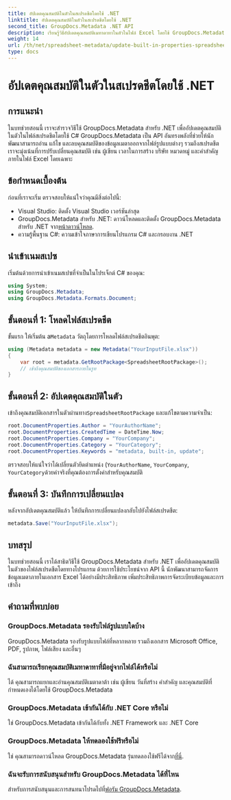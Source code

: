 ```yaml
---
title: อัปเดตคุณสมบัติในตัวในสเปรดชีตโดยใช้ .NET
linktitle: อัปเดตคุณสมบัติในตัวในสเปรดชีตโดยใช้ .NET
second_title: GroupDocs.Metadata .NET API
description: เรียนรู้วิธีอัปเดตคุณสมบัติเมทาดาทาในตัวในไฟล์ Excel โดยใช้ GroupDocs.Metadata สำหรับ .NET แก้ไขผู้เขียน เวลาในการสร้าง บริษัท และอื่นๆ ด้วย C#
weight: 14
url: /th/net/spreadsheet-metadata/update-built-in-properties-spreadsheets/
type: docs
---
```

# อัปเดตคุณสมบัติในตัวในสเปรดชีตโดยใช้ .NET

## การแนะนำ
ในบทช่วยสอนนี้ เราจะสำรวจวิธีใช้ GroupDocs.Metadata สำหรับ .NET เพื่ออัปเดตคุณสมบัติในตัวในไฟล์สเปรดชีตโดยใช้ C# GroupDocs.Metadata เป็น API อันทรงพลังที่ช่วยให้นักพัฒนาสามารถอ่าน แก้ไข และลบคุณสมบัติของข้อมูลเมตาออกจากไฟล์รูปแบบต่างๆ รวมถึงสเปรดชีต เราจะมุ่งเน้นที่การปรับเปลี่ยนคุณสมบัติ เช่น ผู้เขียน เวลาในการสร้าง บริษัท หมวดหมู่ และคำสำคัญภายในไฟล์ Excel โดยเฉพาะ
## ข้อกำหนดเบื้องต้น
ก่อนที่เราจะเริ่ม ตรวจสอบให้แน่ใจว่าคุณมีสิ่งต่อไปนี้:
- Visual Studio: ติดตั้ง Visual Studio เวอร์ชันล่าสุด
-  GroupDocs.Metadata สำหรับ .NET: ดาวน์โหลดและติดตั้ง GroupDocs.Metadata สำหรับ .NET จาก[หน้าดาวน์โหลด](https://releases.groupdocs.com/metadata/net/).
- ความรู้พื้นฐาน C#: ความเข้าใจภาษาการเขียนโปรแกรม C# และกรอบงาน .NET

## นำเข้าเนมสเปซ
เริ่มต้นด้วยการนำเข้าเนมสเปซที่จำเป็นในโปรเจ็กต์ C# ของคุณ:
```csharp
using System;
using GroupDocs.Metadata;
using GroupDocs.Metadata.Formats.Document;
```
## ขั้นตอนที่ 1: โหลดไฟล์สเปรดชีต
 ขั้นแรก ให้เริ่มต้น a`Metadata` วัตถุโดยการโหลดไฟล์สเปรดชีตอินพุต:
```csharp
using (Metadata metadata = new Metadata("YourInputFile.xlsx"))
{
    var root = metadata.GetRootPackage<SpreadsheetRootPackage>();
    // เข้าถึงคุณสมบัติของเอกสารภายในรูท
}
```
## ขั้นตอนที่ 2: อัปเดตคุณสมบัติในตัว
 เข้าถึงคุณสมบัติเอกสารในตัวผ่านทาง`SpreadsheetRootPackage` และแก้ไขตามความจำเป็น:
```csharp
root.DocumentProperties.Author = "YourAuthorName";
root.DocumentProperties.CreatedTime = DateTime.Now;
root.DocumentProperties.Company = "YourCompany";
root.DocumentProperties.Category = "YourCategory";
root.DocumentProperties.Keywords = "metadata, built-in, update";
```
ตรวจสอบให้แน่ใจว่าได้เปลี่ยนตัวยึดตำแหน่ง (`YourAuthorName`, `YourCompany`, `YourCategory`ด้วยค่าจริงที่คุณต้องการตั้งค่าสำหรับคุณสมบัติ
## ขั้นตอนที่ 3: บันทึกการเปลี่ยนแปลง
หลังจากอัปเดตคุณสมบัติแล้ว ให้บันทึกการเปลี่ยนแปลงกลับไปยังไฟล์สเปรดชีต:
```csharp
metadata.Save("YourInputFile.xlsx");
```

## บทสรุป
ในบทช่วยสอนนี้ เราได้สาธิตวิธีใช้ GroupDocs.Metadata สำหรับ .NET เพื่ออัปเดตคุณสมบัติในตัวของไฟล์สเปรดชีตโดยทางโปรแกรม ด้วยการใช้ประโยชน์จาก API นี้ นักพัฒนาสามารถจัดการข้อมูลเมตาภายในเอกสาร Excel ได้อย่างมีประสิทธิภาพ เพิ่มประสิทธิภาพการจัดระเบียบข้อมูลและการเข้าถึง

## คำถามที่พบบ่อย
### GroupDocs.Metadata รองรับไฟล์รูปแบบใดบ้าง
GroupDocs.Metadata รองรับรูปแบบไฟล์ที่หลากหลาย รวมถึงเอกสาร Microsoft Office, PDF, รูปภาพ, ไฟล์เสียง และอื่นๆ
### ฉันสามารถเรียกคุณสมบัติเมทาดาทาที่มีอยู่จากไฟล์ได้หรือไม่
ได้ คุณสามารถแยกและอ่านคุณสมบัติเมตาดาต้า เช่น ผู้เขียน วันที่สร้าง คำสำคัญ และคุณสมบัติที่กำหนดเองได้โดยใช้ GroupDocs.Metadata
### GroupDocs.Metadata เข้ากันได้กับ .NET Core หรือไม่
ใช่ GroupDocs.Metadata เข้ากันได้กับทั้ง .NET Framework และ .NET Core
### GroupDocs.Metadata ให้ทดลองใช้ฟรีหรือไม่
 ใช่ คุณสามารถดาวน์โหลด GroupDocs.Metadata รุ่นทดลองใช้ฟรีได้จาก[ที่นี่](https://releases.groupdocs.com/).
### ฉันจะรับการสนับสนุนสำหรับ GroupDocs.Metadata ได้ที่ไหน
 สำหรับการสนับสนุนและการสนทนาโปรดไปที่[ฟอรัม GroupDocs.Metadata](https://forum.groupdocs.com/c/metadata/14).